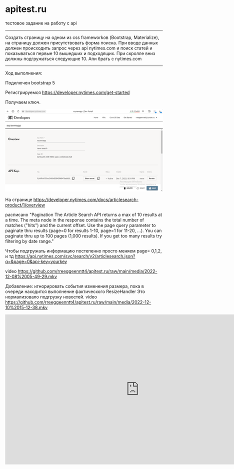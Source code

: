 # apitest.ru
 тестовое задание на работу с api

-------------------------------------------------------------

Создать страницу на одном из css frameworkов (Bootstrap, Materialize), на страницу должен присутствовать форма поиска.
При вводе данных должен происходить запрос через api nytimes.com и поиск статей и показываться первые 10 вышедших и подходящих.
При скролле вниз должны подгружаться следующие 10.
Апи брать с nytimes.com

-------------------------------------------------------------

Ход выполнения:

Подключен bootstrap 5

Регистрируемся https://developer.nytimes.com/get-started 

Получаем ключ.

<img src="https://github.com/rreeggeenntt4/apitest.ru/blob/main/media/2022-12-07_21-01-06.png" alt="">



На странице https://developer.nytimes.com/docs/articlesearch-product/1/overview

расписано "Pagination
The Article Search API returns a max of 10 results at a time. The meta node in the response contains the total number of matches ("hits") and the current offset. Use the page query parameter to paginate thru results (page=0 for results 1-10, page=1 for 11-20, ...). You can paginate thru up to 100 pages (1,000 results). If you get too many results try filtering by date range."

Чтобы подгружать информацию постепенно просто меняем page= 0,1,2, и тд
https://api.nytimes.com/svc/search/v2/articlesearch.json?q=&page=0&api-key=yourkey


video https://github.com/rreeggeenntt4/apitest.ru/raw/main/media/2022-12-08%2005-49-29.mkv


Добавление:
игнорировать события изменения размера, пока в очереди находится выполнение фактического ResizeHandler
Это нормализовало подгрузку новостей.
video https://github.com/rreeggeenntt4/apitest.ru/raw/main/media/2022-12-10%2015-12-38.mkv

<iframe width="854" height="480" src="https://github.com/rreeggeenntt4/apitest.ru/raw/main/media/2022-12-10%2015-12-38.mkv" frameborder="0" allowfullscreen></iframe>

